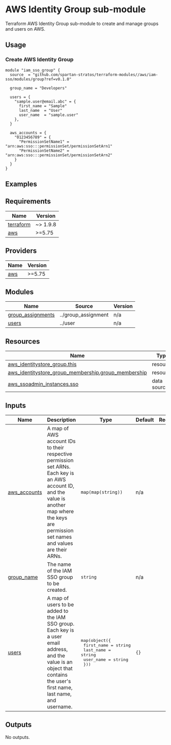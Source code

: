# AWS Identity Group sub-module
Terraform AWS Identity Group sub-module to create and manage groups and users on AWS.

## Usage
### Create AWS Identity Group
```hcl
module "iam_sso_group" {
  source  = "github.com/spartan-stratos/terraform-modules//aws/iam-sso/modules/group?ref=v0.1.0"

  group_name = "Developers"

  users = {
    "sample.user@email.abc" = {
      first_name = "Sample"
      last_name  = "User"
      user_name  = "sample.user"
    },
  }

  aws_accounts = {
    "0123456789" = {
      "PermissionSetName1" = "arn:aws:sso:::permissionSet/permissionSetArn1"
      "PermissionSetName2" = "arn:aws:sso:::permissionSet/permissionSetArn2"
    }
  }
}
```

## Examples

<!-- BEGIN_TF_DOCS -->
## Requirements

| Name                                                                      | Version  |
|---------------------------------------------------------------------------|----------|
| <a name="requirement_terraform"></a> [terraform](#requirement\_terraform) | ~> 1.9.8 |
| <a name="requirement_aws"></a> [aws](#requirement\_aws)                   | \>=5.75  |

## Providers

| Name                                                                      | Version  |
|---------------------------------------------------------------------------|----------|
| <a name="provider_aws"></a> [aws](#provider\_aws)                         | \>=5.75  |

## Modules

| Name                                                                                      | Source              | Version |
|-------------------------------------------------------------------------------------------|---------------------|---------|
| <a name="module_group_assignments"></a> [group\_assignments](#module\_group\_assignments) | ../group_assignment | n/a     |
| <a name="module_users"></a> [users](#module\_users)                                       | ../user             | n/a     |

## Resources

| Name                                                                                                                                                              | Type        |
|-------------------------------------------------------------------------------------------------------------------------------------------------------------------|-------------|
| [aws_identitystore_group.this](https://registry.terraform.io/providers/hashicorp/aws/latest/docs/resources/identitystore_group)                                   | resource    |
| [aws_identitystore_group_membership.group_membership](https://registry.terraform.io/providers/hashicorp/aws/latest/docs/resources/identitystore_group_membership) | resource    |
| [aws_ssoadmin_instances.sso](https://registry.terraform.io/providers/hashicorp/aws/latest/docs/data-sources/ssoadmin_instances)                                   | data source |

## Inputs

| Name                                                                     | Description                                                                                                                                                                                      | Type                                                                                                                  | Default | Required |
|--------------------------------------------------------------------------|--------------------------------------------------------------------------------------------------------------------------------------------------------------------------------------------------|-----------------------------------------------------------------------------------------------------------------------|---------|:--------:|
| <a name="input_aws_accounts"></a> [aws\_accounts](#input\_aws\_accounts) | A map of AWS account IDs to their respective permission set ARNs. Each key is an AWS account ID, and the value is another map where the keys are permission set names and values are their ARNs. | `map(map(string))`                                                                                                    | n/a     |   yes    |
| <a name="input_group_name"></a> [group\_name](#input\_group\_name)       | The name of the IAM SSO group to be created.                                                                                                                                                     | `string`                                                                                                              | n/a     |   yes    |
| <a name="input_users"></a> [users](#input\_users)                        | A map of users to be added to the IAM SSO group. Each key is a user email address, and the value is an object that contains the user's first name, last name, and username.                      | <pre>map(object({<br/>    first_name = string<br/>    last_name  = string<br/>    user_name  = string<br/>  }))</pre> | `{}`    |    no    |

## Outputs

No outputs.
<!-- END_TF_DOCS -->
